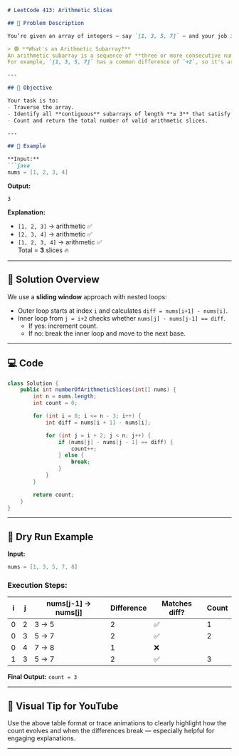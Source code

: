 
```markdown
# LeetCode 413: Arithmetic Slices

## 📍 Problem Description

You’re given an array of integers — say `[1, 3, 5, 7]` — and your job is to count how many **arithmetic subarrays** there are.

> 🟢 **What's an Arithmetic Subarray?**  
An arithmetic subarray is a sequence of **three or more consecutive numbers** in the array where the **difference between each pair of elements is the same**.  
For example, `[1, 3, 5, 7]` has a common difference of `+2`, so it's arithmetic.

---

## 🎯 Objective

Your task is to:
- Traverse the array.
- Identify all **contiguous** subarrays of length **≥ 3** that satisfy the arithmetic condition.
- Count and return the total number of valid arithmetic slices.

---

## 🧪 Example

**Input:**  
```java
nums = [1, 2, 3, 4]
```

**Output:**  
```
3
```

**Explanation:**
- `[1, 2, 3]` → arithmetic ✅  
- `[2, 3, 4]` → arithmetic ✅  
- `[1, 2, 3, 4]` → arithmetic ✅  
Total = **3** slices 🔥

---

## 🧠 Solution Overview

We use a **sliding window** approach with nested loops:
- Outer loop starts at index `i` and calculates `diff = nums[i+1] - nums[i]`.
- Inner loop from `j = i+2` checks whether `nums[j] - nums[j-1] == diff`.
  - If yes: increment count.
  - If no: break the inner loop and move to the next base.

---

## 💻 Code

```java
class Solution {
    public int numberOfArithmeticSlices(int[] nums) {
        int n = nums.length;
        int count = 0;

        for (int i = 0; i <= n - 3; i++) {
            int diff = nums[i + 1] - nums[i];

            for (int j = i + 2; j < n; j++) {
                if (nums[j] - nums[j - 1] == diff) {
                    count++;
                } else {
                    break;
                }
            }
        }

        return count;
    } 
}
```

---

## 🔬 Dry Run Example

**Input:**
```java
nums = [1, 3, 5, 7, 8]
```

### Execution Steps:
| i | j | nums[j-1] → nums[j] | Difference | Matches diff? | Count |
|--|--|-----------------------|------------|----------------|--------|
| 0 | 2 | 3 → 5               | 2          | ✅              | 1      |
| 0 | 3 | 5 → 7               | 2          | ✅              | 2      |
| 0 | 4 | 7 → 8               | 1          | ❌              |        |
| 1 | 3 | 5 → 7               | 2          | ✅              | 3      |

**Final Output:** `count = 3`

---

## 🧵 Visual Tip for YouTube

Use the above table format or trace animations to clearly highlight how the count evolves and when the differences break — especially helpful for engaging explanations.

---

```
